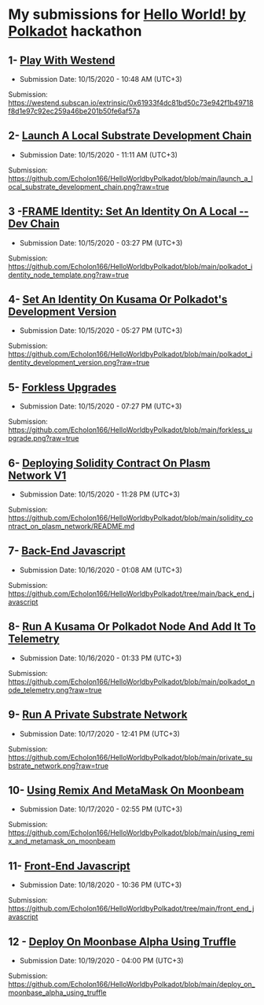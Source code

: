 # My submissions for [Hello World! by Polkadot](https://gitcoin.co/hackathon/polkadot) hackathon

## 1- [Play With Westend](https://gitcoin.co/issue/Polkadot-Network/hello-world-by-polkadot/15/100023941)
- Submission Date: 10/15/2020 - 10:48 AM (UTC+3)

Submission: https://westend.subscan.io/extrinsic/0x61933f4dc81bd50c73e942f1b49718f8d1e97c92ec259a46be201b50fe6af57a

## 2- [Launch A Local Substrate Development Chain](https://gitcoin.co/issue/Polkadot-Network/hello-world-by-polkadot/17/100023943)
- Submission Date: 10/15/2020 - 11:11 AM (UTC+3)

Submission: https://github.com/Echolon166/HelloWorldbyPolkadot/blob/main/launch_a_local_substrate_development_chain.png?raw=true

## 3 -[FRAME Identity: Set An Identity On A Local --Dev Chain](https://gitcoin.co/issue/Polkadot-Network/hello-world-by-polkadot/10/100023936)
- Submission Date: 10/15/2020 - 03:27 PM (UTC+3)

Submission: https://github.com/Echolon166/HelloWorldbyPolkadot/blob/main/polkadot_identity_node_template.png?raw=true

## 4- [Set An Identity On Kusama Or Polkadot's Development Version](https://gitcoin.co/issue/Polkadot-Network/hello-world-by-polkadot/11/100023937)
- Submission Date: 10/15/2020 - 05:27 PM (UTC+3)

Submission: https://github.com/Echolon166/HelloWorldbyPolkadot/blob/main/polkadot_identity_development_version.png?raw=true

## 5- [Forkless Upgrades](https://gitcoin.co/issue/Polkadot-Network/hello-world-by-polkadot/6/100023932)
- Submission Date: 10/15/2020 - 07:27 PM (UTC+3)

Submission: https://github.com/Echolon166/HelloWorldbyPolkadot/blob/main/forkless_upgrade.png?raw=true

## 6- [Deploying Solidity Contract On Plasm Network V1](https://gitcoin.co/issue/staketechnologies/hello-world-by-polkadot/6/100023960)
- Submission Date: 10/15/2020 - 11:28 PM (UTC+3)

Submission: https://github.com/Echolon166/HelloWorldbyPolkadot/blob/main/solidity_contract_on_plasm_network/README.md

## 7- [Back-End Javascript](https://gitcoin.co/issue/Polkadot-Network/hello-world-by-polkadot/13/100023939)
- Submission Date: 10/16/2020 - 01:08 AM (UTC+3)

Submission: https://github.com/Echolon166/HelloWorldbyPolkadot/tree/main/back_end_javascript

## 8- [Run A Kusama Or Polkadot Node And Add It To Telemetry](https://gitcoin.co/issue/Polkadot-Network/hello-world-by-polkadot/12/100023938)
- Submission Date: 10/16/2020 - 01:33 PM (UTC+3)

Submission: https://github.com/Echolon166/HelloWorldbyPolkadot/blob/main/polkadot_node_telemetry.png?raw=true

## 9- [Run A Private Substrate Network](https://gitcoin.co/issue/Polkadot-Network/hello-world-by-polkadot/16/100023942)
- Submission Date: 10/17/2020 - 12:41 PM (UTC+3)

Submission: https://github.com/Echolon166/HelloWorldbyPolkadot/blob/main/private_substrate_network.png?raw=true

## 10- [Using Remix And MetaMask On Moonbeam](https://gitcoin.co/issue/PureStake/gitcoin-hello-world-by-moonbeam/3/100023962)
- Submission Date: 10/17/2020 - 02:55 PM (UTC+3)

Submission: https://github.com/Echolon166/HelloWorldbyPolkadot/blob/main/using_remix_and_metamask_on_moonbeam

## 11- [Front-End Javascript](https://gitcoin.co/issue/Polkadot-Network/hello-world-by-polkadot/14/100023940)
- Submission Date: 10/18/2020 - 10:36 PM (UTC+3)

Submission: https://github.com/Echolon166/HelloWorldbyPolkadot/tree/main/front_end_javascript

## 12 - [Deploy On Moonbase Alpha Using Truffle](https://gitcoin.co/issue/PureStake/gitcoin-hello-world-by-moonbeam/1/100023953)
- Submission Date: 10/19/2020 - 04:00 PM (UTC+3)

Submission: https://github.com/Echolon166/HelloWorldbyPolkadot/blob/main/deploy_on_moonbase_alpha_using_truffle
